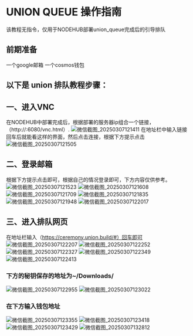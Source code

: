 # UNION QUEUE 操作指南 
该教程无指令，仅用于NODEHUB部署union_queue完成后的引导排队

## 前期准备
一个google邮箱
一个cosmos钱包

## **以下是 union 排队教程步骤：**  

## 一、进入VNC
在NODEHUB中部署完成后，根据部署的服务器ip组合一个链接，（http://<ip>:6080/vnc.html）.
![微信截图_20250307121411](https://github.com/user-attachments/assets/6b535d45-0ade-4276-b923-2ae2f623dd69)
在地址栏中输入链接回车后就能看这样的界面，然后点击连接，根据下方提示点击
![微信截图_20250307121505](https://github.com/user-attachments/assets/211e143e-f2fa-4837-8b2a-9b944f5c3531)
## 二、登录邮箱
根据下方提示点击即可，根据自己的情况登录即可，下方内容仅供参考。
![微信截图_20250307121523](https://github.com/user-attachments/assets/3c9761d2-f798-47b7-b083-726422110b3b)
![微信截图_20250307121608](https://github.com/user-attachments/assets/b82dd78a-df93-47b4-83c8-ba3439cf8b1e)
![微信截图_20250307121709](https://github.com/user-attachments/assets/3ed0d170-6434-43ae-9591-2c39522870b8)
![微信截图_20250307121835](https://github.com/user-attachments/assets/b383c3f8-0584-4454-995e-23dc1572d52f)
![微信截图_20250307121948](https://github.com/user-attachments/assets/527cf13d-5367-49c2-aecd-22b3b238186c)
![微信截图_20250307122017](https://github.com/user-attachments/assets/b0be6c0f-7399-40e5-b557-a1cce51546f1)
## 三、进入排队网页
在地址栏输入（https://ceremony.union.build/#）回车即可
![微信截图_20250307122207](https://github.com/user-attachments/assets/a99dfa92-d77d-4f87-a578-7b1ae9308d67)
![微信截图_20250307122252](https://github.com/user-attachments/assets/f0980203-f87e-4a1e-915c-37a94c9a91cc)
![微信截图_20250307122327](https://github.com/user-attachments/assets/8518ee80-c969-455f-96ad-d0f7a16a2a61)
![微信截图_20250307122349](https://github.com/user-attachments/assets/6da669a0-1508-4ba2-8d01-8fb54a88de89)
![微信截图_20250307122413](https://github.com/user-attachments/assets/99266495-479b-4dc2-aa5b-dd0ec78268ef)
### 下方的秘钥保存的地址为~/Downloads/
![微信截图_20250307122955](https://github.com/user-attachments/assets/b21fffda-7709-42af-b1c9-70b3b072b1ce)
![微信截图_20250307123022](https://github.com/user-attachments/assets/bc7589d4-4f28-4d0f-bcc8-38fbcdb79f21)
### 在下方输入钱包地址
![微信截图_20250307123355](https://github.com/user-attachments/assets/b6a406b1-88a5-485e-ae67-26aca9255817)
![微信截图_20250307123418](https://github.com/user-attachments/assets/c2023242-2a8b-4b73-9d7f-0a8229236fce)
![微信截图_20250307123429](https://github.com/user-attachments/assets/a29623c5-a05a-4869-ac36-9d66698c1db5)
![微信截图_20250307132812](https://github.com/user-attachments/assets/25facaa1-26f6-4aaf-a418-05581bf3bf83)
